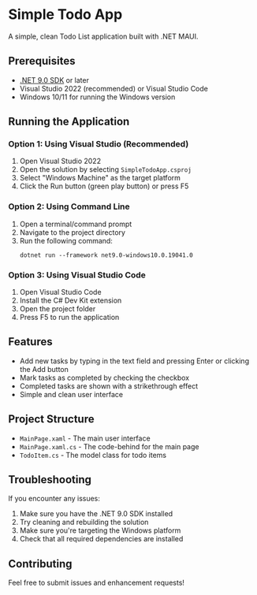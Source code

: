 # Simple Todo App

A simple, clean Todo List application built with .NET MAUI.

## Prerequisites

- [.NET 9.0 SDK](https://dotnet.microsoft.com/download/dotnet/9.0) or later
- Visual Studio 2022 (recommended) or Visual Studio Code
- Windows 10/11 for running the Windows version

## Running the Application

### Option 1: Using Visual Studio (Recommended)

1. Open Visual Studio 2022
2. Open the solution by selecting `SimpleTodoApp.csproj`
3. Select "Windows Machine" as the target platform
4. Click the Run button (green play button) or press F5

### Option 2: Using Command Line

1. Open a terminal/command prompt
2. Navigate to the project directory
3. Run the following command:
   ```
   dotnet run --framework net9.0-windows10.0.19041.0
   ```

### Option 3: Using Visual Studio Code

1. Open Visual Studio Code
2. Install the C# Dev Kit extension
3. Open the project folder
4. Press F5 to run the application

## Features

- Add new tasks by typing in the text field and pressing Enter or clicking the Add button
- Mark tasks as completed by checking the checkbox
- Completed tasks are shown with a strikethrough effect
- Simple and clean user interface

## Project Structure

- `MainPage.xaml` - The main user interface
- `MainPage.xaml.cs` - The code-behind for the main page
- `TodoItem.cs` - The model class for todo items

## Troubleshooting

If you encounter any issues:

1. Make sure you have the .NET 9.0 SDK installed
2. Try cleaning and rebuilding the solution
3. Make sure you're targeting the Windows platform
4. Check that all required dependencies are installed

## Contributing

Feel free to submit issues and enhancement requests! 